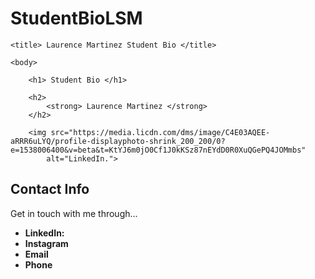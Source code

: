 # StudentBioLSM

<!doctype html>

<html lang="eng">

<head>

    <title> Laurence Martinez Student Bio </title>

</head>

<main>

    <body>

        <h1> Student Bio </h1>

        <h2>
            <strong> Laurence Martinez </strong>
        </h2>

        <img src="https://media.licdn.com/dms/image/C4E03AQEE-aRRR6uLYQ/profile-displayphoto-shrink_200_200/0?e=1538006400&v=beta&t=KtYJ6m0jO0Cf1J0kKSz87nEYdD0R0XuQGePQ4JOMmbs"
            alt="LinkedIn.">

</main>

<h2>
    <strong> Contact Info </strong>
</h2>

<p> Get in touch with me through...</p>

<ul>
    <li>
        <strong> LinkedIn: </a>
        </strong>
        <a href="#" "https://www.linkedin.com/in/laurence-martinez-31b49871/"> </a>
    </li>
    <li>
        <strong> Instagram </strong>
    </li>
    <li>
        <strong> Email </strong>
    </li>
    <li>
        <strong> Phone </strong>
    </li>

</ul>

</body>

